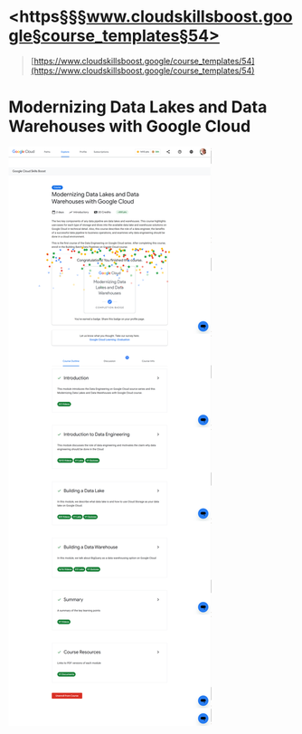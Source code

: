 # <https§§§www.cloudskillsboost.google§course_templates§54>

> [https://www.cloudskillsboost.google/course_templates/54](https://www.cloudskillsboost.google/course_templates/54)

# Modernizing Data Lakes and Data Warehouses with Google Cloud

![](1695070362087.png)


